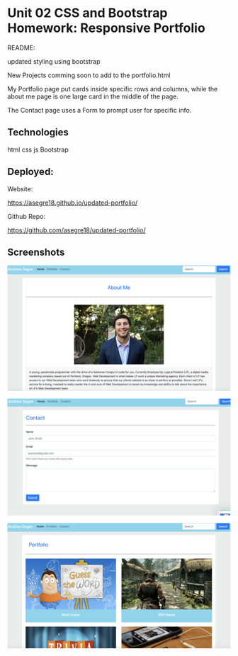 # Unit 02 CSS and Bootstrap Homework: Responsive Portfolio

README:

updated styling using bootstrap 

New Projects comming soon to add to the portfolio.html

My Portfolio page put cards inside specific rows and columns, while the about me page is one large card in the middle of the page. 

The Contact page uses a Form to prompt user for specific info.

## Technologies

   html
   css
   js
   Bootstrap

## Deployed:

Website:

https://asegre18.github.io/updated-portfolio/

Github Repo:

https://github.com/asegre18/updated-portfolio/

## Screenshots

![ScreenshotName](Assets/Images/hw2-aboutMe-screenshot.png)

![ScreenshotName](Assets/Images/hw2-contact-screenshot.png)

![ScreenshotName](Assets/Images/hw2-portfolio-screenshot.png)